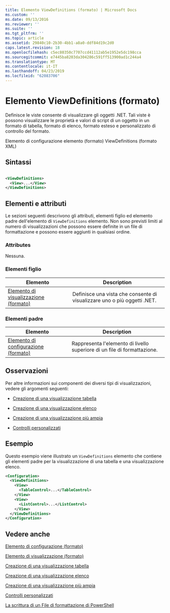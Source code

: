 ```yaml
---
title: Elemento ViewDefinitions (formato) | Microsoft Docs
ms.custom: ''
ms.date: 09/13/2016
ms.reviewer: ''
ms.suite: ''
ms.tgt_pltfrm: ''
ms.topic: article
ms.assetid: 29840c10-2b30-4bb1-a8a0-ddf84d19c2d0
caps.latest.revision: 18
ms.openlocfilehash: c5ec80350c7707ccd41112ab5e1952e5dc198cca
ms.sourcegitcommit: e7445ba8203da304286c591ff513900ad1c244a4
ms.translationtype: MT
ms.contentlocale: it-IT
ms.lasthandoff: 04/23/2019
ms.locfileid: "62083706"
---
```

# <a name="viewdefinitions-element-format"></a>Elemento ViewDefinitions (formato)

Definisce le viste consente di visualizzare gli oggetti .NET. Tali viste è possono visualizzare le proprietà e valori di script di un oggetto in un formato di tabella, formato di elenco, formato esteso e personalizzato di controllo del formato.

Elemento di configurazione elemento (formato) ViewDefinitions (formato XML)

## <a name="syntax"></a>Sintassi

```xml

<ViewDefinitions>
  <View>...</View>
</ViewDefinitions>
```

## <a name="attributes-and-elements"></a>Elementi e attributi

Le sezioni seguenti descrivono gli attributi, elementi figlio ed elemento padre dell'elemento di `ViewDefinitions` elemento. Non sono previsti limiti al numero di visualizzazioni che possono essere definite in un file di formattazione e possono essere aggiunti in qualsiasi ordine.

### <a name="attributes"></a>Attributes

Nessuna.

### <a name="child-elements"></a>Elementi figlio

|Elemento|Description|
|-------------|-----------------|
|[Elemento di visualizzazione (formato)](./view-element-format.md)|Definisce una vista che consente di visualizzare uno o più oggetti .NET.|

### <a name="parent-elements"></a>Elementi padre

|Elemento|Description|
|-------------|-----------------|
|[Elemento di configurazione (formato)](./configuration-element-format.md)|Rappresenta l'elemento di livello superiore di un file di formattazione.|

## <a name="remarks"></a>Osservazioni

Per altre informazioni sui componenti dei diversi tipi di visualizzazioni, vedere gli argomenti seguenti:

- [Creazione di una visualizzazione tabella](./creating-a-table-view.md)

- [Creazione di una visualizzazione elenco](./creating-a-list-view.md)

- [Creazione di una visualizzazione più ampia](./creating-a-wide-view.md)

- [Controlli personalizzati](./creating-custom-controls.md)

## <a name="example"></a>Esempio

Questo esempio viene illustrato un `ViewDefinitions` elemento che contiene gli elementi padre per la visualizzazione di una tabella e una visualizzazione elenco.

```xml
<Configuration>
  <ViewDefinitions>
    <View>
      <TableControl>...</TableControl>
    </View>
    <View>
      <ListControl>...</ListControl>
    </View>
  </ViewDefinitions>
</Configuration>
```

## <a name="see-also"></a>Vedere anche

[Elemento di configurazione (formato)](./configuration-element-format.md)

[Elemento di visualizzazione (formato)](./view-element-format.md)

[Creazione di una visualizzazione tabella](./creating-a-table-view.md)

[Creazione di una visualizzazione elenco](./creating-a-list-view.md)

[Creazione di una visualizzazione più ampia](./creating-a-wide-view.md)

[Controlli personalizzati](./creating-custom-controls.md)

[La scrittura di un File di formattazione di PowerShell](./writing-a-powershell-formatting-file.md)
